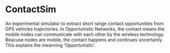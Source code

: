 # ContactSim
An experimental simulator to extract short range contact opportunities from GPS vehicles trajectories.
In Opportunistic Networks, the contact means the mobile nodes can communicate with each other by the wireless technology.
Beacuse nodes are mobile, the contact happens and continues uncertainly. This explains the meanning 'Opportunistic'.

